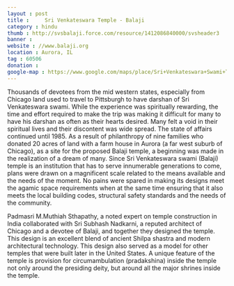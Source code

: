 ```yaml
---
layout : post
title : 	Sri Venkateswara Temple - Balaji
category : hindu
thumb : http://svsbalaji.force.com/resource/1412086840000/svsheader3
banner :  
website : //www.balaji.org
location : Aurora, IL
tag : 60506
donation : 
google-map : https://www.google.com/maps/place/Sri+Venkateswara+Swami+Temple/@41.7907537,-88.3460941,15z/data=!4m2!3m1!1s0x0:0x15dde6976f80ea28?sa=X&ved=0CIgBEPwSMA1qFQoTCNT7sdrexMcCFcufgAodz80JqA
---
```


Thousands of devotees from the mid western states, especially from Chicago land used to travel to Pittsburgh to have darshan of Sri Venkateswara swami. While the experience was spiritually rewarding, the time and effort required to make the trip was making it difficult for many to have his darshan as often as their hearts desired. Many felt a void in their spiritual lives and their discontent was wide spread. The state of affairs continued until 1985. As a result of philanthropy of nine families who donated 20 acres of land with a farm house in Aurora (a far west suburb of Chicago), as a site for the proposed Balaji temple, a beginning was made in the realization of a dream of many. Since Sri Venkateswara swami (Balaji) temple is an institution that has to serve innumerable generations to come, plans were drawn on a magnificent scale related to the means available and the needs of the moment. No pains were spared in making its designs meet the agamic space requirements when at the same time ensuring that it also meets the local building codes, structural safety standards and the needs of the community.

 Padmasri M.Muthiah Sthapathy, a noted expert on temple construction in India collaborated with Sri Subhash Nadkarni, a reputed architect of Chicago and a devotee of Balaji, and together they designed the temple. This design is an excellent blend of ancient Shilpa shastra and modern architectural technology. This design also served as a model for other temples that were built later in the United States. A unique feature of the temple is provision for circumambulation (pradakshina) inside the temple not only around the presiding deity, but around all the major shrines inside the temple.